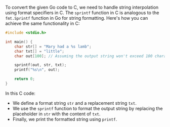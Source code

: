  To convert the given Go code to C, we need to handle string interpolation using format specifiers in C. The `sprintf` function in C is analogous to the `fmt.Sprintf` function in Go for string formatting. Here's how you can achieve the same functionality in C:

```c
#include <stdio.h>

int main() {
    char str[] = "Mary had a %s lamb";
    char txt[] = "little";
    char out[100]; // Assuming the output string won't exceed 100 characters

    sprintf(out, str, txt);
    printf("%s\n", out);

    return 0;
}
```

In this C code:
- We define a format string `str` and a replacement string `txt`.
- We use the `sprintf` function to format the output string by replacing the placeholder in `str` with the content of `txt`.
- Finally, we print the formatted string using `printf`.
